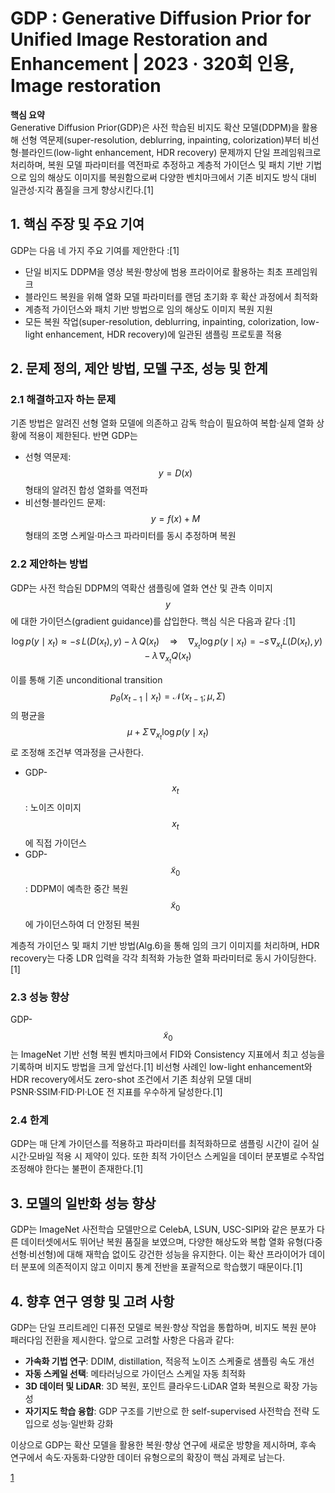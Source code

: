 # GDP : Generative Diffusion Prior for Unified Image Restoration and Enhancement | 2023 · 320회 인용, Image restoration

**핵심 요약**  
Generative Diffusion Prior(GDP)은 사전 학습된 비지도 확산 모델(DDPM)을 활용해 선형 역문제(super-resolution, deblurring, inpainting, colorization)부터 비선형·블라인드(low-light enhancement, HDR recovery) 문제까지 단일 프레임워크로 처리하며, 복원 모델 파라미터를 역전파로 추정하고 계층적 가이던스 및 패치 기반 기법으로 임의 해상도 이미지를 복원함으로써 다양한 벤치마크에서 기존 비지도 방식 대비 일관성·지각 품질을 크게 향상시킨다.[1]

## 1. 핵심 주장 및 주요 기여  
GDP는 다음 네 가지 주요 기여를 제안한다 :[1]
-  단일 비지도 DDPM을 영상 복원·향상에 범용 프라이어로 활용하는 최초 프레임워크  
-  블라인드 복원을 위해 열화 모델 파라미터를 랜덤 초기화 후 확산 과정에서 최적화  
-  계층적 가이던스와 패치 기반 방법으로 임의 해상도 이미지 복원 지원  
-  모든 복원 작업(super-resolution, deblurring, inpainting, colorization, low-light enhancement, HDR recovery)에 일관된 샘플링 프로토콜 적용  

## 2. 문제 정의, 제안 방법, 모델 구조, 성능 및 한계

### 2.1 해결하고자 하는 문제  
기존 방법은 알려진 선형 열화 모델에 의존하고 감독 학습이 필요하여 복합·실제 열화 상황에 적용이 제한된다. 반면 GDP는  
- 선형 역문제: $$y = D(x)$$ 형태의 알려진 합성 열화를 역전파  
- 비선형·블라인드 문제: $$y = f(x) + M$$ 형태의 조명 스케일·마스크 파라미터를 동시 추정하며 복원  

### 2.2 제안하는 방법  
GDP는 사전 학습된 DDPM의 역확산 샘플링에 열화 연산 및 관측 이미지 $$y$$에 대한 가이던스(gradient guidance)를 삽입한다. 핵심 식은 다음과 같다 :[1]

$$
\log p(y \mid x_t) \approx -s\,L(D(x_t),y) - \lambda\,Q(x_t)
\quad\Longrightarrow\quad
\nabla_{x_t}\log p(y\mid x_t)=-s\,\nabla_{x_t}L(D(x_t),y)-\lambda\,\nabla_{x_t}Q(x_t)
$$  

이를 통해 기존 unconditional transition $$p_\theta(x_{t-1} \mid x_t)=\mathcal{N}(x_{t-1};\mu,\Sigma)$$의 평균을 $$\mu+\Sigma\,\nabla_{x_t}\log p(y\mid x_t)$$로 조정해 조건부 역과정을 근사한다.  
- GDP- $$x_t$$: 노이즈 이미지 $$x_t$$에 직접 가이던스  
- GDP- $$\tilde x_0$$: DDPM이 예측한 중간 복원 $$\tilde x_0$$에 가이던스하여 더 안정된 복원  

계층적 가이던스 및 패치 기반 방법(Alg.6)을 통해 임의 크기 이미지를 처리하며, HDR recovery는 다중 LDR 입력을 각각 최적화 가능한 열화 파라미터로 동시 가이딩한다.[1]

### 2.3 성능 향상  
GDP- $$\tilde x_0$$는 ImageNet 기반 선형 복원 벤치마크에서 FID와 Consistency 지표에서 최고 성능을 기록하며 비지도 방법을 크게 앞선다.[1]
비선형 사례인 low-light enhancement와 HDR recovery에서도 zero-shot 조건에서 기존 최상위 모델 대비 PSNR·SSIM·FID·PI·LOE 전 지표를 우수하게 달성한다.[1]

### 2.4 한계  
GDP는 매 단계 가이던스를 적용하고 파라미터를 최적화하므로 샘플링 시간이 길어 실시간·모바일 적용 시 제약이 있다. 또한 최적 가이던스 스케일을 데이터 분포별로 수작업 조정해야 한다는 불편이 존재한다.[1]

## 3. 모델의 일반화 성능 향상  
GDP는 ImageNet 사전학습 모델만으로 CelebA, LSUN, USC-SIPI와 같은 분포가 다른 데이터셋에서도 뛰어난 복원 품질을 보였으며, 다양한 해상도와 복합 열화 유형(다중 선형·비선형)에 대해 재학습 없이도 강건한 성능을 유지한다. 이는 확산 프라이어가 데이터 분포에 의존적이지 않고 이미지 통계 전반을 포괄적으로 학습했기 때문이다.[1]

## 4. 향후 연구 영향 및 고려 사항  
GDP는 단일 프리트레인 디퓨전 모델로 복원·향상 작업을 통합하며, 비지도 복원 분야 패러다임 전환을 제시한다. 앞으로 고려할 사항은 다음과 같다:  
- **가속화 기법 연구**: DDIM, distillation, 적응적 노이즈 스케줄로 샘플링 속도 개선  
- **자동 스케일 선택**: 메타러닝으로 가이던스 스케일 자동 최적화  
- **3D 데이터 및 LiDAR**: 3D 복원, 포인트 클라우드·LiDAR 열화 복원으로 확장 가능성  
- **자기지도 학습 융합**: GDP 구조를 기반으로 한 self-supervised 사전학습 전략 도입으로 성능·일반화 강화  

이상으로 GDP는 확산 모델을 활용한 복원·향상 연구에 새로운 방향을 제시하며, 후속 연구에서 속도·자동화·다양한 데이터 유형으로의 확장이 핵심 과제로 남는다.

[1](https://ppl-ai-file-upload.s3.amazonaws.com/web/direct-files/attachments/65988149/c419923d-8e95-4c4e-b0b9-ca095851f240/2304.01247v1-abcugdoem.pdf)
